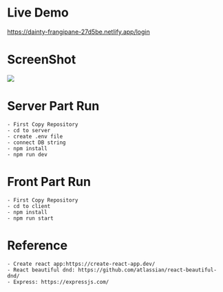 # Live Demo

https://dainty-frangipane-27d5be.netlify.app/login

# ScreenShot

<img src="https://i.imgur.com/ovMIcK5.png" />

# Server Part Run

    - First Copy Repository
    - cd to server
    - create .env file
    - connect DB string
    - npm install
    - npm run dev

# Front Part Run

    - First Copy Repository
    - cd to client
    - npm install
    - npm run start

# Reference

    - Create react app:https://create-react-app.dev/
    - React beautiful dnd: https://github.com/atlassian/react-beautiful-dnd/
    - Express: https://expressjs.com/
